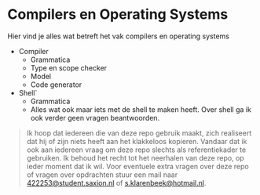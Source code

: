 # Compilers en Operating Systems


Hier vind je alles wat betreft het vak compilers en operating systems

  - Compiler
    - Grammatica
    - Type en scope checker
    - Model
    - Code generator
  - Shell`
    - Grammatica
    - Alles wat ook maar iets met de shell te maken heeft. Over shell ga ik ook verder geen vragen beantwoorden.


> Ik hoop dat iedereen die van deze repo gebruik maakt,
> zich realiseert dat hij of zijn niets heeft aan het
> klakkeloos kopieren. Vandaar dat ik ook aan iedereen
> vraag om deze repo slechts als referentiekader te gebruiken. Ik behoud het recht tot het neerhalen van deze repo, op ieder moment dat ik wil. Voor eventuele extra vragen over deze repo of vragen over opdrachten stuur een mail naar 422253@student.saxion.nl of s.klarenbeek@hotmail.nl.
